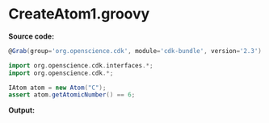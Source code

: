 # CreateAtom1.groovy
**Source code:**
```groovy
@Grab(group='org.openscience.cdk', module='cdk-bundle', version='2.3')

import org.openscience.cdk.interfaces.*;
import org.openscience.cdk.*;

IAtom atom = new Atom("C");
assert atom.getAtomicNumber() == 6;
```
**Output:**
```plain
```
